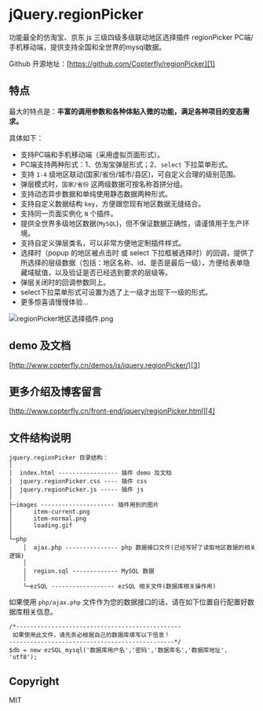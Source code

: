 # jQuery.regionPicker

功能最全的仿淘宝、京东 js 三级四级多级联动地区选择插件 regionPicker PC端/手机移动端，提供支持全国和全世界的mysql数据。

Github 开源地址：[https://github.com/Copterfly/regionPicker][1]

## 特点

最大的特点是：**丰富的调用参数和各种体贴入微的功能，满足各种项目的变态需求。**

具体如下：

- 支持PC端和手机移动端（采用虚拟页面形式）。
- PC端支持两种形式：1、仿淘宝弹层形式；2、`select` 下拉菜单形式。
- 支持 `1-4` 级地区联动(国家/省份/城市/县区)，可自定义合理的级别范围。
- 弹层模式时，`国家/省份` 这两级数据可按名称首拼分组。
- 支持动态异步数据和单纯使用静态数据两种形式。
- 支持自定义数据结构 `key`，方便跟您现有地区数据无缝结合。
- 支持同一页面实例化 `N` 个插件。
- 提供全世界多级地区数据(`MySQL`)，但不保证数据正确性，请谨慎用于生产环境。
- 支持自定义弹层类名，可以非常方便地定制插件样式。
- 选择时（popup 的地区被点击时 或 select 下拉框被选择时）的回调，提供了所选择的层级数据（包括：地区名称、id、是否是最后一级），方便给表单隐藏域赋值，以及验证是否已经选到要求的层级等。
- 弹层关闭时的回调参数同上。
- select下拉菜单形式可设置为选了上一级才出现下一级的形式。
- 更多惊喜请慢慢体验...

![regionPicker地区选择插件.png][2]

## demo 及文档

[http://www.copterfly.cn/demos/js/jquery.regionPicker/][3]

## 更多介绍及博客留言

[http://www.copterfly.cn/front-end/jquery/regionPicker.html][4]

## 文件结构说明

```
jquery.regionPicker 目录结构：
│
│  index.html ----------------- 插件 demo 及文档
│  jquery.regionPicker.css ---- 插件 css
│  jquery.regionPicker.js ----- 插件 js
│  
├─images --------------------- 插件用到的图片
│      item-current.png
│      item-normal.png
│      loading.gif
│      
└─php
    │  ajax.php --------------- php 数据接口文件(已经写好了读取地区数据的相关逻辑)
    │  
    │  region.sql ------------- MySQL 数据
    │  
    └─ezSQL ------------------ ezSQL 相关文件(数据库相关操作用)
```

如果使用 `php/ajax.php` 文件作为您的数据接口的话，请在如下位置自行配置好数据库相关信息。

```
/*-----------------------------------------------
 如果使用此文件，请先务必根据自己的数据库填写以下信息！
-----------------------------------------------*/
$db = new ezSQL_mysql('数据库用户名','密码','数据库名','数据库地址', 'utf8');
```

## Copyright

MIT



  [1]: https://github.com/Copterfly/regionPicker
  [2]: http://www.copterfly.cn/usr/uploads/2018/06/4176129274.png
  [3]: http://www.copterfly.cn/demos/js/jquery.regionPicker/
  [4]: http://www.copterfly.cn/front-end/jquery/regionPicker.html

